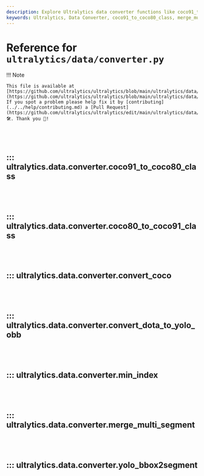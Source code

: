 ```yaml
---
description: Explore Ultralytics data converter functions like coco91_to_coco80_class, merge_multi_segment, rle2polygon for efficient data handling.
keywords: Ultralytics, Data Converter, coco91_to_coco80_class, merge_multi_segment, rle2polygon
---
```


# Reference for `ultralytics/data/converter.py`

!!! Note

    This file is available at [https://github.com/ultralytics/ultralytics/blob/main/ultralytics/data/converter.py](https://github.com/ultralytics/ultralytics/blob/main/ultralytics/data/converter.py). If you spot a problem please help fix it by [contributing](../../help/contributing.md) a [Pull Request](https://github.com/ultralytics/ultralytics/edit/main/ultralytics/data/converter.py) 🛠️. Thank you 🙏!

<br><br>

## ::: ultralytics.data.converter.coco91_to_coco80_class

<br><br>

## ::: ultralytics.data.converter.coco80_to_coco91_class

<br><br>

## ::: ultralytics.data.converter.convert_coco

<br><br>

## ::: ultralytics.data.converter.convert_dota_to_yolo_obb

<br><br>

## ::: ultralytics.data.converter.min_index

<br><br>

## ::: ultralytics.data.converter.merge_multi_segment

<br><br>

## ::: ultralytics.data.converter.yolo_bbox2segment

<br><br>
